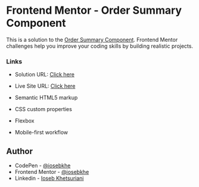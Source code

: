 # Frontend Mentor - Order Summary Component

This is a solution to the [Order Summary Component](https://www.frontendmentor.io/challenges/order-summary-component-QlPmajDUj). Frontend Mentor challenges help you improve your coding skills by building realistic projects.

### Links

- Solution URL: [Click here](https://www.frontendmentor.io/solutions/order-summary-component-Xdk6EcPyto)
- Live Site URL: [Click here](https://ordercomp-iosebkhe.netlify.app/)

- Semantic HTML5 markup
- CSS custom properties
- Flexbox
- Mobile-first workflow

## Author

- CodePen - [@iosebkhe](https://codepen.io/iosebkhe)
- Frontend Mentor - [@iosebkhe](https://www.frontendmentor.io/profile/iosebkhe)
- Linkedin - [Ioseb Khetsuriani](https://www.linkedin.com/in/ioseb-khetsuriani-1831801b5/)
